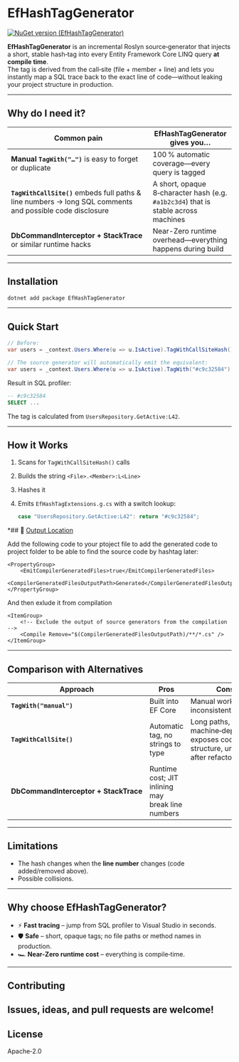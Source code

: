 ﻿# EfHashTagGenerator

[![NuGet version (EfHashTagGenerator)](https://img.shields.io/nuget/v/EfHashTagGenerator.svg?style=flat-square)](https://www.nuget.org/packages/EfHashTagGenerator/)

**EfHashTagGenerator** is an incremental Roslyn source‑generator that injects a short, stable hash‑tag into every Entity Framework Core LINQ query **at compile time**.  
The tag is derived from the call‑site (file + member + line) and lets you instantly map a SQL trace back to the exact line of code—without leaking your project structure in production.

---

## Why do I need it?

| Common pain | EfHashTagGenerator gives you… |
|-------------|------------------------------|
| **Manual `TagWith("…")`** is easy to forget or duplicate | 100 % automatic coverage—every query is tagged |
| **`TagWithCallSite()`** embeds full paths & line numbers → long SQL comments and possible code disclosure | A short, opaque 8‑character hash (e.g. `#a1b2c3d4`) that is stable across machines |
| **DbCommandInterceptor + StackTrace** or similar runtime hacks | Near-Zero runtime overhead—everything happens during build |

---

## Installation

```bash
dotnet add package EfHashTagGenerator
```
---

## Quick Start

```csharp
// Before:
var users = _context.Users.Where(u => u.IsActive).TagWithCallSiteHash();

// The source generator will automatically emit the equivalent:
var users = _context.Users.Where(u => u.IsActive).TagWith("#c9c32584");
```

Result in SQL profiler:

```sql
-- #c9c32584
SELECT ...
```

The tag is calculated from `UsersRepository.GetActive:L42`.

---

## How it Works

1. Scans for `TagWithCallSiteHash()` calls
2. Builds the string `<File>.<Member>:L<Line>`
3. Hashes it
4. Emits `EfHashTagExtensions.g.cs` with a switch lookup:

   ```csharp
   case "UsersRepository.GetActive:L42": return "#c9c32584";
   ```

*## 📂 [Output Location](https://andrewlock.net/creating-a-source-generator-part-6-saving-source-generator-output-in-source-control/)

Add the following code to your ptoject file to add the generated code to project folder to be able to find the source code by hashtag later:

```
<PropertyGroup>
    <EmitCompilerGeneratedFiles>true</EmitCompilerGeneratedFiles>
    <CompilerGeneratedFilesOutputPath>Generated</CompilerGeneratedFilesOutputPath>
</PropertyGroup>
```

And then exlude it from compilation

```
<ItemGroup>
    <!-- Exclude the output of source generators from the compilation -->
    <Compile Remove="$(CompilerGeneratedFilesOutputPath)/**/*.cs" />
</ItemGroup>
```

---

## Comparison with Alternatives

| Approach | Pros | Cons |
|----------|------|------|
| **`TagWith("manual")`** | Built into EF Core | Manual work, inconsistent naming |
| **`TagWithCallSite()`** | Automatic tag, no strings to type | Long paths, machine‑dependent, exposes code structure, unstable after refactoring |
| **DbCommandInterceptor + StackTrace** | Runtime cost; JIT inlining may break line numbers |

---

## Limitations

* The hash changes when the **line number** changes (code added/removed above).  
* Possible collisions.

---

## Why choose EfHashTagGenerator?

* ⚡ **Fast tracing** – jump from SQL profiler to Visual Studio in seconds.  
* 🛡 **Safe** – short, opaque tags; no file paths or method names in production.  
* 🏎 **Near-Zero runtime cost** – everything is compile‑time.  

---

## Contributing

Issues, ideas, and pull requests are welcome!
---

## License

Apache‑2.0
